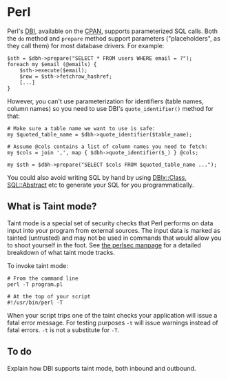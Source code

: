 Perl
====

Perl's [DBI](http://search.cpan.org/dist/DBI), available on the [CPAN](http://search.cpan.org), supports parameterized SQL calls.  Both the `do` method and `prepare` method support parameters ("placeholders", as they call them) for most database drivers. For example:


    $sth = $dbh->prepare("SELECT * FROM users WHERE email = ?");
    foreach my $email (@emails) {
        $sth->execute($email);
        $row = $sth->fetchrow_hashref;
        [...]
    }

However, you can't use parameterization for identifiers (table
names, column names) so you need to use DBI's `quote_identifier()`
method for that:

    # Make sure a table name we want to use is safe:
    my $quoted_table_name = $dbh->quote_identifier($table_name);

    # Assume @cols contains a list of column names you need to fetch:
    my $cols = join ',', map { $dbh->quote_identifier($_) } @cols;

    my $sth = $dbh->prepare("SELECT $cols FROM $quoted_table_name ...");

You could also avoid writing SQL by hand by using [DBIx::Class](http://p3rl.org/DBIx::Class), [SQL::Abstract](http://p3rl.org/SQL::Abstract) etc to generate your SQL for you programmatically.

What is Taint mode?
-------------------

Taint mode is a special set of security checks that Perl performs on data input into your program from external sources. The input data is marked as  tainted (untrusted) and may not be used in commands that would allow you to shoot yourself in the foot. See [the perlsec manpage](http://perldoc.perl.org/perlsec.html) for a detailed breakdown of what taint mode tracks.

To invoke taint mode:

    # From the command line
    perl -T program.pl

    # At the top of your script
    #!/usr/bin/perl -T

When your script trips one of the taint checks your application will issue a fatal error message. For testing purposes `-t` will issue warnings instead of fatal errors. `-t` is not a substitute for `-T`.

To do
-----

Explain how DBI supports taint mode, both inbound and outbound.
